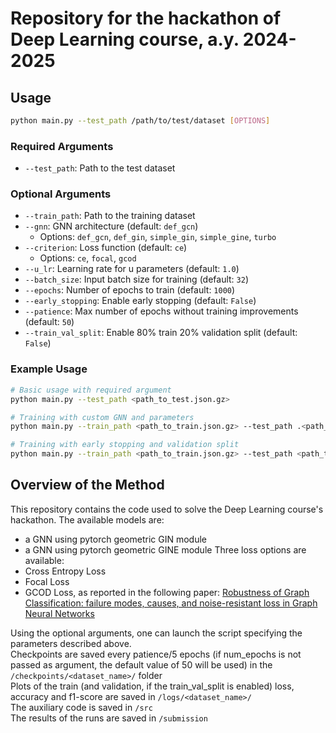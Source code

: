 # Repository for the hackathon of Deep Learning course, a.y. 2024-2025

## Usage

```bash
python main.py --test_path /path/to/test/dataset [OPTIONS]
```

### Required Arguments
- `--test_path`: Path to the test dataset

### Optional Arguments
- `--train_path`: Path to the training dataset
- `--gnn`: GNN architecture (default: `def_gcn`)
  - Options: `def_gcn`, `def_gin`, `simple_gin`, `simple_gine`, `turbo`
- `--criterion`: Loss function (default: `ce`)
  - Options: `ce`, `focal`, `gcod`
- `--u_lr`: Learning rate for u parameters (default: `1.0`)
- `--batch_size`: Input batch size for training (default: `32`)
- `--epochs`: Number of epochs to train (default: `1000`)
- `--early_stopping`: Enable early stopping (default: `False`)
- `--patience`: Max number of epochs without training improvements (default: `50`)
- `--train_val_split`: Enable 80% train 20% validation split (default: `False`)

### Example Usage

```bash
# Basic usage with required argument
python main.py --test_path <path_to_test.json.gz>

# Training with custom GNN and parameters
python main.py --train_path <path_to_train.json.gz> --test_path .<path_to_test.json.gz> --gnn def_gin --epochs 500 --batch_size 64

# Training with early stopping and validation split
python main.py --train_path <path_to_train.json.gz> --test_path <path_to_test.json.gz> --early_stopping --patience 30 --train_val_split
```

## Overview of the Method

This repository contains the code used to solve the Deep Learning course's hackathon. The available models are:
- a GNN using pytorch geometric GIN module
- a GNN using pytorch geometric GINE module
Three loss options are available:
- Cross Entropy Loss
- Focal Loss
- GCOD Loss, as reported in the following paper: [Robustness of Graph Classification: failure modes, causes, and
noise-resistant loss in Graph Neural Networks](https://arxiv.org/pdf/2412.08419)

Using the optional arguments, one can launch the script specifying the parameters described above.  
Checkpoints are saved every patience/5 epochs (if num_epochs is not passed as argument, the default value of 50 will be used) in the `/checkpoints/<dataset_name>/` folder  
Plots of the train (and validation, if the train_val_split is enabled) loss, accuracy and f1-score are saved in `/logs/<dataset_name>/`  
The auxiliary code is saved in `/src`  
The results of the runs are saved in `/submission`